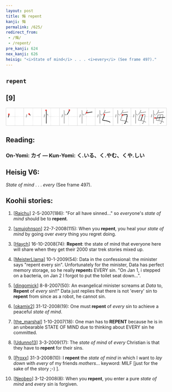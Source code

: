 ```yaml
---
layout: post
title: 悔 repent
kanji: 悔
permalink: /625/
redirect_from:
 - /悔/
 - /repent/
pre_kanji: 624
nex_kanji: 626
heisig: "<i>State of mind</i> . . . <i>every</i> (See frame 497)."
---
```


## `repent`

## [9]

<div class="stroke"><img src="../images/E68294.png" /></div>

## Reading:

### On-Yomi: カイ &mdash; Kun-Yomi: く.いる、く.やむ、くや.しい

## Heisig V6:

<i>State of mind</i> . . . <i>every</i> (See frame 497).

## Koohii stories:

1) [<a href="http://kanji.koohii.com/profile/Raichu">Raichu</a>] 2-5-2007(186): &quot;For all have sinned...&quot; so <em>every</em>one&#039;s <em>state of mind</em> should be to<strong> repent</strong>.

2) [<a href="http://kanji.koohii.com/profile/smujohnson">smujohnson</a>] 22-7-2008(115): When you<strong> repent</strong>, you heal your <em>state of mind</em> by going over <em>every</em> thing you regret doing.

3) [<a href="http://kanji.koohii.com/profile/Haych">Haych</a>] 16-10-2008(74): <strong>Repent</strong>: the state of mind that everyone here will share when they get their 2000 star trek stories mixed up.

4) [<a href="http://kanji.koohii.com/profile/MeisterLlama">MeisterLlama</a>] 10-1-2009(54): Data in the confessional: the minister says &quot;repent every sin&quot;. Unfortunately for the minister, Data has perfect memory storage, so he really<strong> repent</strong>s EVERY sin. &quot;On Jan 1, i stepped on a bacteria, on Jan 2 I forgot to put the toilet seat down...&quot;.

5) [<a href="http://kanji.koohii.com/profile/dingomick">dingomick</a>] 8-8-2007(50): An evangelical minister screams at <em>Data</em> to, <strong>Repent</strong> of <em>every</em> sin!!&quot; Data just replies that there is not &#039;every&#039; sin to<strong> repent</strong> from since as a robot, he cannot sin.

6) [<a href="http://kanji.koohii.com/profile/okamix2">okamix2</a>] 31-12-2008(19): One must<strong> repent</strong> of <em>every</em> sin to achieve a peaceful <em>state of mind</em>.

7) [<a href="http://kanji.koohii.com/profile/the_marshal">the_marshal</a>] 1-10-2007(18): One man has to<strong> REPENT</strong> because he is in an unbearable STATE OF MIND due to thinking about EVERY sin he committed.

8) [<a href="http://kanji.koohii.com/profile/Udunno13">Udunno13</a>] 3-3-2009(17): The <em>state of mind</em> of <em>every</em> Christian is that they have to<strong> repent</strong> for their sins.

9) [<a href="http://kanji.koohii.com/profile/Proxx">Proxx</a>] 31-3-2008(10): I <strong>repent</strong> the <em>state of mind</em> in which I want to <em>lay down</em> with <em>every</em> of my friends <em>mothers</em>... keyword: MILF [just for the sake of the story ;-) ].

10) [<a href="http://kanji.koohii.com/profile/Neobeo">Neobeo</a>] 3-12-2008(8): When you<strong> repent</strong>, you enter a pure <em>state of mind</em> and <em>every</em> sin is forgiven.
